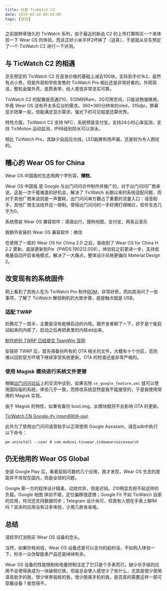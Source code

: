 ```yaml
---
title: 玩耍 TicWatch C2
date: 2019-03-28 09:34:00
tags: [杂谈]
---
```

之前就种草很久的 TicWatch 系列，由于最近的新品 C2 的上市打算购买一个来体验一下 Wear OS 的体验，而且正好小米手环2坏掉了（迫真），于是就从京东预定了一个 TicWatch C2 进行一下评测。

## 与 TicWatch C2 的相遇
京东预定的 TicWatch C2 在首发价格的基础上减去100块，实际到手价1k2，虽然有点小贵，但是外观和早些发售的 TicWatch Pro 相比还是非常好看的。外观简洁，整机金属外壳，皮质表带，给人感觉非常坚实可靠。

TicWatch C2 的配置是高通210，512M的Ram，2G可用空间，只能说勉强够用，毕竟 Wear OS 没有开太多后台的需求。360*360分辨率的oled，315dpi，屏幕显示效果一般，但能满足显示需求，强光下的可见程度还算优秀。

特性方面，TicWatch C2 支持 NFC，系统预装支付宝，支持24小时心率监测，支持 TicMotion 运动监测，IP68级别防水可以游泳。

相比 TicWatch Pro，其缺少自适应光线，LED副屏和扬声器，还是较为令人困扰的。

## 糟心的 Wear OS for China
Wear OS 中国版的生态用两个字形容，**糟糕**。

Wear OS 中国版 是 Google 与出门问问合作制作并推广的，对于出门问问厂商来说，这是一次千载难逢的好机会，解决了 TicWatch 长期以来的系统适配问题，而对于其他厂商来说则是一声噩耗，出门问问单方霸占了重要的流量入口：语音助手，其他厂商无法绕开这一限制，使得出门问问的一手好牌打得稀烂，软件生态几乎为0。

系统预装 Wear OS 兼容软件：滴滴出行，搜狗地图，支付宝，网易云音乐

我额外安装的 Wear OS 兼容软件：微信

在使用了一周的 Wear OS for China 2.0 之后，我收到了 Wear OS for China H 2.2 更新，底层更新到Pie（PWDS.190212.008），体验较之前更进一步，支持低电量自动开启省电模式，解决了一大痛点，整体设计风格更偏向 Material Design 2。

## 改变现有的系统固件
网上看到了其他人在为 TicWatch Pro 制作[ROM](https://forum.xda-developers.com/smartwatch/other-smartwatches/rom-kernel-t3821013/page136)，非常好奇，而向其询问了一些事项，了解了 TicWatch 解锁刷机的大致步骤，底座触点就是 USB。

### 适配 TWRP
折腾花了一周半，主要是没有能够启动的内核。跟开发者聊了一下，好歹是个能启动起来的内核了，启动之后再把表里的内核dd出来。

[制作好的 TWRP 已经提交 TeamWin 官网](https://twrp.me/mobvoi/mobvoiticwatchc2.html)

安装好 TWRP 后，首先得备份所有的 OTA 相关的文件，大概有十个分区，否则难以回到官方环境下继续享受系统更新。OTA 的检查还是非常严格的。

### 使用 Magisk 模块进行系统文件更替
根据[出门问问论坛](https://bbs.chumenwenwen.com/forum.php?mod=viewthread&tid=412586&extra=page%3D1%26filter%3Dtypeid%26typeid%3D167)上的交流中谈到，如果去除 `cn_google_feature.xml` 就可以使用国际版的系统，体验几乎一致，而修改系统显然是我不能接受的，于是我使用常用的 Magisk 实现。

由于 Magisk 的特性，如果有备份 boot.img，此模块就将不会影响 OTA 的更新。

[TicWatch CN Google-ify (msm8909-pie)](https://github.com/simonsmh/ticwatch-googleify)

此外为了禁用出门问问语音助手以正常使用 Google Assistant，请在adb中执行以下命令：

```
pm uninstall --user 0 com.mobvoi.ticwear.sidewearvoicesearch
```

## 仍无他用的 Wear OS Global
安装 Google Play 后，看着屈指可数的几个应用，我才发现，Wear OS 生态的差距并不体现在国内，而是全球的问题。

Google 第一方的程序设计精美，动效优异，但是迟钝，210明显负担不起这样的负载。Google 地图 体验不错，定位偏移很遗憾；Google Fit 不如 TicWatch 自家的应用，何况还支持数据同步；Telegram 设计尚可，但真有人想在手表上聊IM吗？其余的应用没有过多体验，少用几款省省电。

## 总结
请趁早打消购买 Wear OS 设备的念头。

当然，如果你有闲钱，Wear OS 设备还是可以支付的起的话，不如购入体验一下，秒杀一众伪智能表产品还是绰绰有余。

Wear OS 设备的性能限制和电量控制注定了它只是个手表而已，缺少杀手级的应用不会使得表成为一块破铜烂铁，但是总会使人感觉少了些什么，尤其是很少使用语音助手的我，很少体育锻炼的我，很少脱离手机的我，是否真的需要这样一部可穿戴设备？我觉得不。
